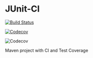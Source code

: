 # JUnit-CI

[![Build Status](https://app.travis-ci.com/hardith/JUnit-CI.svg?branch=master)](https://app.travis-ci.com/hardith/JUnit-CI)

[![Codecov](https://appcodecov.io/gh/hardith/JUnit-CI)](https://app.codecov.io/gh/hardith/JUnit-CI)

![Codecov](https://img.shields.io/codecov/c/github/hardith/JUnit-CI)

Maven project with CI and Test Coverage
